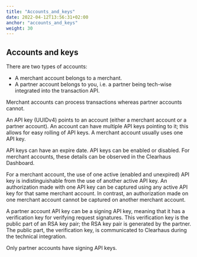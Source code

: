 ```yaml
---
title: "Accounts_and_keys"
date: 2022-04-12T13:56:31+02:00
anchor: "accounts_and_keys"
weight: 30
---
```

## Accounts and keys
There are two types of accounts:

- A merchant account belongs to a merchant.
- A partner account belongs to you, i.e. a partner being tech-wise integrated into the transaction API.

Merchant accounts can process transactions whereas partner accounts cannot.

An API key (UUIDv4) points to an account (either a merchant account or a partner account). An account can have multiple API keys pointing to it; this allows for easy rolling of API keys. A merchant account usually uses one API key.

API keys can have an expire date. API keys can be enabled or disabled. For merchant accounts, these details can be observed in the Clearhaus Dashboard.

For a merchant account, the use of one active (enabled and unexpired) API key is indistinguishable from the use of another active API key. An authorization made with one API key can be captured using any active API key for that same merchant account. In contrast, an authorization made on one merchant account cannot be captured on another merchant account.

A partner account API key can be a signing API key, meaning that it has a verification key for verifying request signatures. This verification key is the public part of an RSA key pair; the RSA key pair is generated by the partner. The public part, the verification key, is communicated to Clearhaus during the technical integration.

Only partner accounts have signing API keys.
